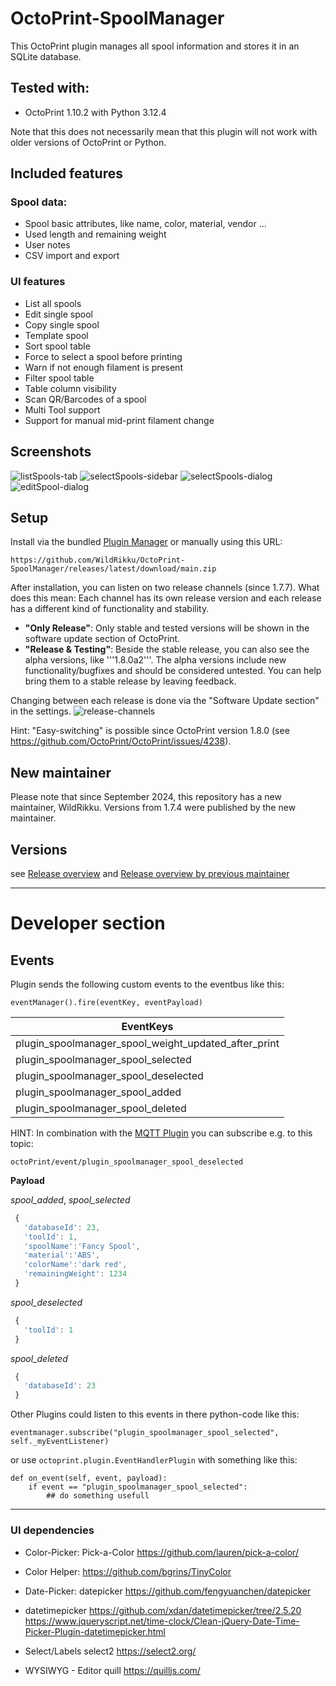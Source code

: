 # OctoPrint-SpoolManager

This OctoPrint plugin manages all spool information and stores it in an SQLite database.

## Tested with:
- OctoPrint 1.10.2 with Python 3.12.4

Note that this does not necessarily mean that this plugin will not work with older versions of OctoPrint or Python.

## Included features

### Spool data:
- Spool basic attributes, like name,  color, material, vendor ...
- Used length and remaining weight
- User notes
- CSV import and export

### UI features
- List all spools
- Edit single spool
- Copy single spool
- Template spool
- Sort spool table
- Force to select a spool before printing
- Warn if not enough filament is present
- Filter spool table
- Table column visibility
- Scan QR/Barcodes of a spool
- Multi Tool support
- Support for manual mid-print filament change

## Screenshots
<!---
![plugin-settings](screenshots/plugin-settings.png "Plugin-Settings")
![plugin-tab](screenshots/plugin-tab.png "Plugin-Tab")
-->
![listSpools-tab](screenshots/listSpools-tab.png "ListSpools-Tab")
![selectSpools-sidebar](screenshots/selectSpool-sidebar.png "SelectSpool-Sidebar")
![selectSpools-dialog](screenshots/selectSpool-dialog.png "SelectSpool-Dialog")
![editSpool-dialog](screenshots/editSpool-dialog.png "EditSpool-Dialog")

## Setup
Install via the bundled [Plugin Manager](http://docs.octoprint.org/en/master/bundledplugins/pluginmanager.html)
or manually using this URL:

    https://github.com/WildRikku/OctoPrint-SpoolManager/releases/latest/download/main.zip

After installation, you can listen on two release channels (since 1.7.7).
What does this mean: Each channel has its own release version and each release has a different kind of functionality and stability.

- **"Only Release"**: Only stable and tested versions will be shown in the software update section of OctoPrint.
- **"Release & Testing"**: Beside the stable release, you can also see the alpha versions, like '''1.8.0a2'''.
  The alpha versions include new functionality/bugfixes and should be considered untested. You can help bring them to a stable release by leaving feedback.

Changing between each release is done via the "Software Update section" in the settings.
![release-channels](screenshots/release-channels.png "Release channels")

Hint: "Easy-switching" is possible since OctoPrint version 1.8.0 (see https://github.com/OctoPrint/OctoPrint/issues/4238).

## New maintainer

Please note that since September 2024, this repository has a new maintainer, WildRikku. Versions from 1.7.4 were published by the new maintainer.

## Versions

see [Release overview](https://github.com/WildRikku/OctoPrint-SpoolManager/releases/)
and [Release overview by previous maintainer](https://github.com/dojohnso/OctoPrint-SpoolManager/releases/)

---
# Developer section

## Events
Plugin sends the following custom events to the eventbus like this:

    eventManager().fire(eventKey, eventPayload)

| EventKeys                             |
| ------------------------------------ |
| plugin_spoolmanager_spool_weight_updated_after_print |
| plugin_spoolmanager_spool_selected |
| plugin_spoolmanager_spool_deselected |
| plugin_spoolmanager_spool_added |
| plugin_spoolmanager_spool_deleted |

HINT: In combination with the [MQTT Plugin](https://github.com/OctoPrint/OctoPrint-MQTT) you can subscribe e.g. to this topic:
```
octoPrint/event/plugin_spoolmanager_spool_deselected
```


**Payload**

_spool_added_, _spool_selected_
```javascript
 {
   'databaseId': 23,
   'toolId': 1,
   'spoolName':'Fancy Spool',
   'material':'ABS',
   'colorName':'dark red',
   'remainingWeight': 1234
 }
```
_spool_deselected_
```javascript
 {
   'toolId': 1
 }
```
_spool_deleted_
```javascript
 {
   'databaseId': 23
 }
```
Other Plugins could listen to this events in there python-code like this:

    eventmanager.subscribe("plugin_spoolmanager_spool_selected", self._myEventListener)

or use `octoprint.plugin.EventHandlerPlugin` with something like this:

    def on_event(self, event, payload):
        if event == "plugin_spoolmanager_spool_selected":
            ## do something usefull
---

### UI dependencies
* Color-Picker:
Pick-a-Color https://github.com/lauren/pick-a-color/
* Color Helper:
https://github.com/bgrins/TinyColor
* Date-Picker:
datepicker https://github.com/fengyuanchen/datepicker

* datetimepicker
 https://github.com/xdan/datetimepicker/tree/2.5.20
https://www.jqueryscript.net/time-clock/Clean-jQuery-Date-Time-Picker-Plugin-datetimepicker.html

* Select/Labels
select2 https://select2.org/

* WYSIWYG - Editor
quill https://quilljs.com/
